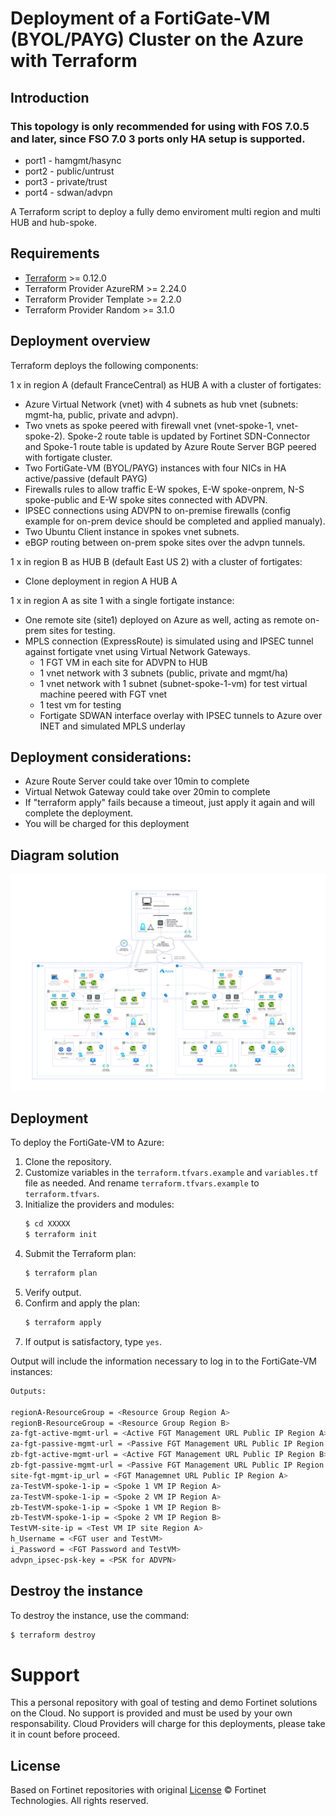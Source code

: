 # Deployment of a FortiGate-VM (BYOL/PAYG) Cluster on the Azure with Terraform
## Introduction
### This topology is only recommended for using with FOS 7.0.5 and later, since FSO 7.0 3 ports only HA setup is supported.
* port1 - hamgmt/hasync
* port2 - public/untrust
* port3 - private/trust
* port4 - sdwan/advpn

A Terraform script to deploy a fully demo enviroment multi region and multi HUB and hub-spoke.

## Requirements
* [Terraform](https://learn.hashicorp.com/terraform/getting-started/install.html) >= 0.12.0
* Terraform Provider AzureRM >= 2.24.0
* Terraform Provider Template >= 2.2.0
* Terraform Provider Random >= 3.1.0

## Deployment overview
Terraform deploys the following components:

1 x in region A (default FranceCentral) as HUB A with a cluster of fortigates:
   - Azure Virtual Network (vnet) with 4 subnets as hub vnet (subnets: mgmt-ha, public, private and advpn).
   - Two vnets as spoke peered with firewall vnet (vnet-spoke-1, vnet-spoke-2). Spoke-2 route table is updated by Fortinet SDN-Connector and Spoke-1 route table is updated by Azure Route Server BGP peered with fortigate cluster. 
   - Two FortiGate-VM (BYOL/PAYG) instances with four NICs in HA active/passive (default PAYG)
   - Firewalls rules to allow traffic E-W spokes, E-W spoke-onprem, N-S spoke-public and E-W spoke sites connected with ADVPN.
   - IPSEC connections using ADVPN to on-premise firewalls (config example for on-prem device should be completed and applied manualy).
   - Two Ubuntu Client instance in spokes vnet subnets.
   - eBGP routing between on-prem spoke sites over the advpn tunnels.

1 x in region B as HUB B (default East US 2) with a cluster of fortigates:
   - Clone deployment in region A HUB A

1 x in region A as site 1 with a single fortigate instance:
   - One remote site (site1) deployed on Azure as well, acting as remote on-prem sites for testing.
   - MPLS connection (ExpressRoute) is simulated using and IPSEC tunnel against fortigate vnet using Virtual Network Gateways.
      - 1 FGT VM in each site for ADVPN to HUB
      - 1 vnet network with 3 subnets (public, private and mgmt/ha)
      - 1 vnet network with 1 subnet (subnet-spoke-1-vm) for test virtual machine peered with FGT vnet
      - 1 test vm for testing
      - Fortigate SDWAN interface overlay with IPSEC tunnels to Azure over INET and simulated MPLS underlay


## Deployment considerations:
   - Azure Route Server could take over 10min to complete
   - Virtual Netwok Gateway could take over 20min to complete
   - If "terraform apply" fails because a timeout, just apply it again and will complete the deployment. 
   - You will be charged for this deployment

## Diagram solution

![FortiGate reference architecture overview](images/FGT-MULTI-HUB-SDWAN-MPLS_demo.png)

## Deployment
To deploy the FortiGate-VM to Azure:
1. Clone the repository.
2. Customize variables in the `terraform.tfvars.example` and `variables.tf` file as needed.  And rename `terraform.tfvars.example` to `terraform.tfvars`.
3. Initialize the providers and modules:
   ```sh
   $ cd XXXXX
   $ terraform init
    ```
4. Submit the Terraform plan:
   ```sh
   $ terraform plan
   ```
5. Verify output.
6. Confirm and apply the plan:
   ```sh
   $ terraform apply
   ```
7. If output is satisfactory, type `yes`.

Output will include the information necessary to log in to the FortiGate-VM instances:
```sh
Outputs:

regionA-ResourceGroup = <Resource Group Region A>
regionB-ResourceGroup = <Resource Group Region B>
za-fgt-active-mgmt-url = <Active FGT Management URL Public IP Region A>
za-fgt-passive-mgmt-url = <Passive FGT Management URL Public IP Region A>
zb-fgt-active-mgmt-url = <Active FGT Management URL Public IP Region B>
zb-fgt-passive-mgmt-url = <Passive FGT Management URL Public IP Region B>
site-fgt-mgmt-ip_url = <FGT Managemnet URL Public IP Region A>
za-TestVM-spoke-1-ip = <Spoke 1 VM IP Region A>
za-TestVM-spoke-1-ip = <Spoke 2 VM IP Region A>
zb-TestVM-spoke-1-ip = <Spoke 1 VM IP Region B>
zb-TestVM-spoke-1-ip = <Spoke 2 VM IP Region B>
TestVM-site-ip = <Test VM IP site Region A>
h_Username = <FGT user and TestVM>
i_Password = <FGT Password and TestVM>
advpn_ipsec-psk-key = <PSK for ADVPN>
```

## Destroy the instance
To destroy the instance, use the command:
```sh
$ terraform destroy
```

# Support
This a personal repository with goal of testing and demo Fortinet solutions on the Cloud. No support is provided and must be used by your own responsability. Cloud Providers will charge for this deployments, please take it in count before proceed.

## License
Based on Fortinet repositories with original [License](https://github.com/fortinet/fortigate-terraform-deploy/blob/master/LICENSE) © Fortinet Technologies. All rights reserved.

